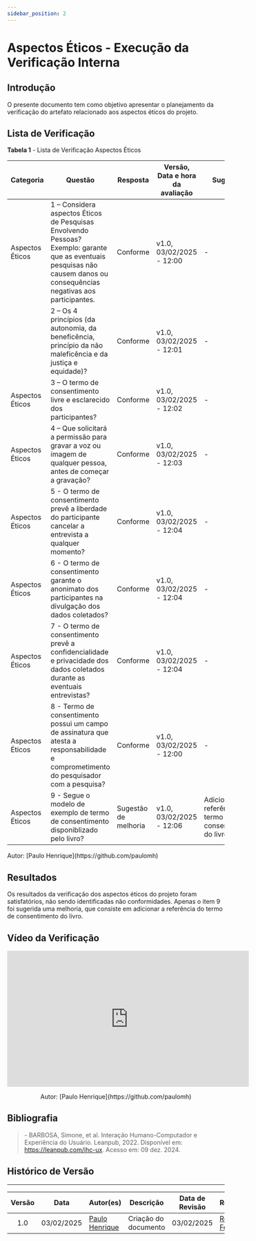 ```yaml
---
sidebar_position: 2
---
```


# Aspectos Éticos - Execução da Verificação Interna

## Introdução

O presente documento tem como objetivo apresentar o planejamento da verificação do artefato relacionado aos aspectos éticos do projeto.

## Lista de Verificação

<p style={{ textAlign: 'center', fontSize: '18px' }}><b>Tabela 1</b> - Lista de Verificação Aspectos Éticos</p>

| Categoria | Questão | Resposta | Versão, Data e hora da avaliação | Sugestão | Observação |
|-----------|---------|----------|----------------------------------|-------|-----------|
| Aspectos Éticos | 1 – Considera aspectos Éticos de Pesquisas Envolvendo Pessoas? Exemplo: garante que as eventuais pesquisas não causem danos ou consequências negativas aos participantes. | Conforme | v1.0, 03/02/2025 - 12:00 |-|-|
|           | 2 – Os 4 princípios (da autonomia, da beneficência, princípio da não maleficência e da justiça e equidade)?  | Conforme | v1.0, 03/02/2025 - 12:01 | - | - |
| Aspectos Éticos | 3 – O termo de consentimento livre e esclarecido dos participantes?  | Conforme  | v1.0, 03/02/2025 - 12:02 | - | - |
| Aspectos Éticos | 4 – Que solicitará a permissão para gravar a voz ou imagem de qualquer pessoa, antes de começar a gravação? | Conforme | v1.0, 03/02/2025 - 12:03 | - | - |
| Aspectos Éticos | 5 - O termo de consentimento prevê a liberdade do participante cancelar a entrevista a qualquer momento?        | Conforme | v1.0, 03/02/2025 - 12:04 | - | - |
| Aspectos Éticos | 6 - O termo de consentimento garante o anonimato dos participantes na divulgação dos dados coletados?  | Conforme | v1.0, 03/02/2025 - 12:04 | - |  - |
| Aspectos Éticos | 7 - O termo de consentimento prevê a confidencialidade e privacidade dos dados coletados durante as eventuais entrevistas?        | Conforme | v1.0, 03/02/2025 - 12:04 | - | - |
| Aspectos Éticos | 8 - Termo de consentimento possui um campo de assinatura que atesta a responsabilidade e comprometimento do pesquisador com a pesquisa?        | Conforme | v1.0, 03/02/2025 - 12:00 | -  | - |
| Aspectos Éticos | 9 - Segue o modelo de exemplo de termo de consentimento disponiblizado pelo livro? | Sugestão de melhoria | v1.0, 03/02/2025 - 12:06  | Adicionar a referência do termo de consentimento do livro. | - |


<p style={{ textAlign: 'center', fontSize: '17px' }}>Autor: [Paulo Henrique](https://github.com/paulomh) </p>

## Resultados

Os resultados da verificação dos aspectos éticos do projeto foram satisfatórios, não sendo identificadas não conformidades. Apenas o item 9 foi sugerida uma melhoria, que consiste em adicionar a referência do termo de consentimento do livro.

## Vídeo da Verificação

<center>
<iframe width="560" height="315" src="https://www.youtube.com/embed/ibrCsUYQLj4?si=Hj5qoUCOx-yUhCYP" title="YouTube video player" frameborder="0" allow="accelerometer; autoplay; clipboard-write; encrypted-media; gyroscope; picture-in-picture; web-share" referrerpolicy="strict-origin-when-cross-origin" allowfullscreen></iframe>
<p style={{ textAlign: 'center', fontSize: '17px' }}>Autor: [Paulo Henrique](https://github.com/paulomh) </p>
</center>

## Bibliografia

> \- BARBOSA, Simone, et al. Interação Humano-Computador e Experiência do Usuário. Leanpub, 2022. Disponível em: https://leanpub.com/ihc-ux. Acesso em: 09 dez. 2024.



## Histórico de Versão
---
| Versão | Data | Autor(es) | Descrição | Data de Revisão | Revisor(es) |
|:---:|:---:|---|---|:---:|---|
| 1.0 | 03/02/2025 | [Paulo Henrique](https://github.com/paulomh) | Criação do documento | 03/02/2025 | [Rodrigo Ferreira](https://github.com/rodwendrel)|